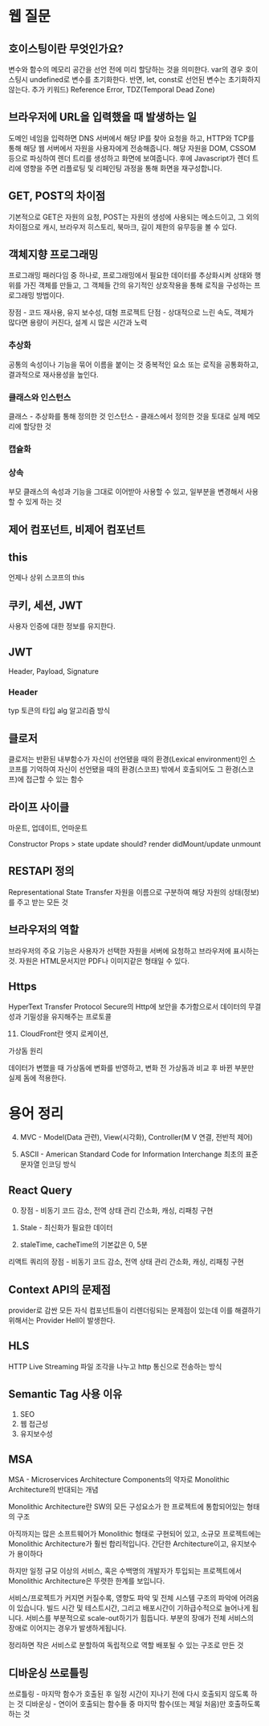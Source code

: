# 웹 질문

## 호이스팅이란 무엇인가요?

변수와 함수의 메모리 공간을 선언 전에 미리 할당하는 것을 의미한다.
var의 경우 호이스팅시 undefined로 변수를 초기화한다.
반면, let, const로 선언된 변수는 초기화하지 않는다.
추가 키워드) Reference Error, TDZ(Temporal Dead Zone)

## 브라우저에 URL을 입력했을 때 발생하는 일

도메인 네임을 입력하면 DNS 서버에서 해당 IP를 찾아 요청을 하고, HTTP와 TCP를 통해 해당 웹 서버에서 자원을 사용자에게 전송해줍니다. 해당 자원을 DOM, CSSOM 등으로 파싱하여 렌더 트리를 생성하고 화면에 보여줍니다. 후에 Javascript가 렌더 트리에 영향을 주면 리플로팅 및 리페인팅 과정을 통해 화면을 재구성합니다.

## GET, POST의 차이점

기본적으로 GET은 자원의 요청, POST는 자원의 생성에 사용되는 메소드이고,
그 외의 차이점으로 캐시, 브라우저 히스토리, 북마크, 길이 제한의 유무등을 볼 수 있다.

## 객체지향 프로그래밍

프로그래밍 패러다임 중 하나로, 프로그래밍에서 필요한 데이터를 추상화시켜 상태와 행위를 가진 객체를 만들고, 그 객체들 간의 유기적인 상호작용을 통해 로직을 구성하는 프로그래밍 방법이다.

장점 - 코드 재사용, 유지 보수성, 대형 프로젝트
단점 - 상대적으로 느린 속도, 객체가 많다면 용량이 커진다, 설계 시 많은 시간과 노력

### 추상화

공통의 속성이나 기능을 묶어 이름을 붙이는 것
중복적인 요소 또는 로직을 공통화하고, 결과적으로 재사용성을 높인다.

### 클래스와 인스턴스

클래스 - 추상화를 통해 정의한 것
인스턴스 - 클래스에서 정의한 것을 토대로 실제 메모리에 할당한 것

### 캡슐화

### 상속

부모 클래스의 속성과 기능을 그대로 이어받아 사용할 수 있고, 일부분을 변경해서 사용할 수 있게 하는 것


## 제어 컴포넌트, 비제어 컴포넌트

## this 
 언제나 상위 스코프의 this

## 쿠키, 세션, JWT

사용자 인증에 대한 정보를 유지한다.

## JWT

Header, Payload, Signature

### Header

typ 토큰의 타입
alg 알고리즘 방식

## 클로저 

클로저는 반환된 내부함수가 자신이 선언됐을 때의 환경(Lexical environment)인 스코프를 기억하여 자신이 선언됐을 때의 환경(스코프) 밖에서 호출되어도 그 환경(스코프)에 접근할 수 있는 함수

## 라이프 사이클

마운트, 업데이트, 언마운트

Constructor
Props > state
update should?
render
didMount/update
unmount


## RESTAPI 정의

Representational State Transfer
자원을 이름으로 구분하여 해당 자원의 상태(정보)를 주고 받는 모든 것

## 브라우저의 역할

브라우저의 주요 기능은 사용자가 선택한 자원을 서버에 요청하고 브라우저에 표시하는 것. 자원은 HTML문서지만 PDF나 이미지같은 형태일 수 있다.

## Https
HyperText Transfer Protocol Secure의 Http에 보안을 추가함으로서 데이터의 무결성과 기밀성을 유지해주는 프로토콜

11. CloudFront란
    엣지 로케이션,

가상돔 원리

데이터가 변했을 때 가상돔에 변화를 반영하고, 변화 전 가상돔과 비교 후 바뀐 부분만 실제 돔에 적용한다.

# 용어 정리

4. MVC - Model(Data 관련), View(시각화), Controller(M V 연결, 전반적 제어)

5. ASCII - American Standard Code for Information Interchange 최초의 표준 문자열 인코딩 방식

## React Query

0. 장점 - 비동기 코드 감소, 전역 상태 관리 간소화, 캐싱, 리패칭 구현

1. Stale - 최신화가 필요한 데이터

2. staleTime, cacheTime의 기본값은 0, 5분

리액트 쿼리의 장점 - 비동기 코드 감소, 전역 상태 관리 간소화, 캐싱, 리패칭 구현

## Context API의 문제점

provider로 감싼 모든 자식 컴포넌트들이 리렌더링되는 문제점이 있는데 이를 해결하기 위해서는 Provider Hell이 발생한다.

## HLS

HTTP Live Streaming
파일 조각을 나누고 http 통신으로 전송하는 방식


## Semantic Tag 사용 이유

1. SEO
2. 웹 접근성
3. 유지보수성

## MSA

MSA - Microservices Architecture Components의 약자로 Monolithic Architecture의 반대되는 개념

Monolithic Architecture란 SW의 모든 구성요소가 한 프로젝트에 통합되어있는 형태의 구조

아직까지는 많은 소프트웨어가 Monolithic 형태로 구현되어 있고, 소규모 프로젝트에는 Monolithic Architecture가 훨씬 합리적입니다. 간단한 Architecture이고, 유지보수가 용이하다

하지만 일정 규모 이상의 서비스, 혹은 수백명의 개발자가 투입되는 프로젝트에서 Monolithic Architecture은 뚜렷한 한계를 보입니다.

서비스/프로젝트가 커지면 커질수록, 영향도 파악 및 전체 시스템 구조의 파악에 어려움이 있습니다.
빌드 시간 및 테스트시간, 그리고 배포시간이 기하급수적으로 늘어나게 됩니다.
서비스를 부분적으로 scale-out하기가 힘듭니다.
부분의 장애가 전체 서비스의 장애로 이어지는 경우가 발생하게됩니다.

정리하면 작은 서비스로 분할하여 독립적으로 역할 배포될 수 있는 구조로 만든 것

## 디바운싱 쓰로틀링

쓰로틀링 - 마지막 함수가 호출된 후 일정 시간이 지나기 전에 다시 호출되지 않도록 하는 것
디바운싱 - 연이어 호출되는 함수들 중 마지막 함수(또는 제일 처음)만 호출하도록 하는 것
